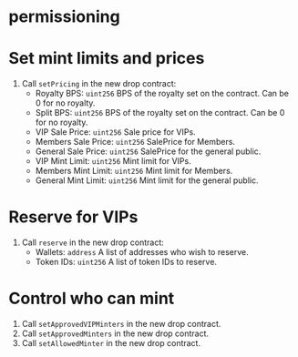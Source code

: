# permissioning

# Set mint limits and prices

1. Call `setPricing` in the new drop contract:
   - Royalty BPS: `uint256` BPS of the royalty set on the contract. Can be 0 for no royalty.
   - Split BPS: `uint256` BPS of the royalty set on the contract. Can be 0 for no royalty.
   - VIP Sale Price: `uint256` Sale price for VIPs.
   - Members Sale Price: `uint256` SalePrice for Members.
   - General Sale Price: `uint256` SalePrice for the general public.
   - VIP Mint Limit: `uint256` Mint limit for VIPs.
   - Members Mint Limit: `uint256` Mint limit for Members.
   - General Mint Limit: `uint256` Mint limit for the general public.

# Reserve for VIPs

1. Call `reserve` in the new drop contract:
   - Wallets: `address` A list of addresses who wish to reserve.
   - Token IDs: `uint256` A list of token IDs to reserve.

# Control who can mint

1. Call `setApprovedVIPMinters` in the new drop contract.
2. Call `setApprovedMinters` in the new drop contract.
3. Call `setAllowedMinter` in the new drop contract.

